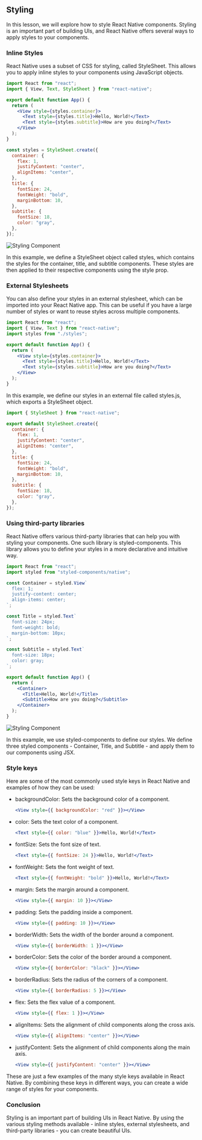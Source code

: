 ## Styling

In this lesson, we will explore how to style React Native components. Styling is an important part of building UIs, and React Native offers several ways to apply styles to your components.

### Inline Styles

React Native uses a subset of CSS for styling, called StyleSheet. This allows you to apply inline styles to your components using JavaScript objects.

```jsx
import React from "react";
import { View, Text, StyleSheet } from "react-native";

export default function App() {
  return (
    <View style={styles.container}>
      <Text style={styles.title}>Hello, World!</Text>
      <Text style={styles.subtitle}>How are you doing?</Text>
    </View>
  );
}

const styles = StyleSheet.create({
  container: {
    flex: 1,
    justifyContent: "center",
    alignItems: "center",
  },
  title: {
    fontSize: 24,
    fontWeight: "bold",
    marginBottom: 10,
  },
  subtitle: {
    fontSize: 18,
    color: "gray",
  },
});
```

![Styling Component](/Articles/FrontEnd/ReactNative/styling1.png)

In this example, we define a StyleSheet object called styles, which contains the styles for the container, title, and subtitle components. These styles are then applied to their respective components using the style prop.

### External Stylesheets

You can also define your styles in an external stylesheet, which can be imported into your React Native app. This can be useful if you have a large number of styles or want to reuse styles across multiple components.

```jsx
import React from "react";
import { View, Text } from "react-native";
import styles from "./styles";

export default function App() {
  return (
    <View style={styles.container}>
      <Text style={styles.title}>Hello, World!</Text>
      <Text style={styles.subtitle}>How are you doing?</Text>
    </View>
  );
}
```

In this example, we define our styles in an external file called styles.js, which exports a StyleSheet object.

```js
import { StyleSheet } from "react-native";

export default StyleSheet.create({
  container: {
    flex: 1,
    justifyContent: "center",
    alignItems: "center",
  },
  title: {
    fontSize: 24,
    fontWeight: "bold",
    marginBottom: 10,
  },
  subtitle: {
    fontSize: 18,
    color: "gray",
  },
});
```

### Using third-party libraries

React Native offers various third-party libraries that can help you with styling your components. One such library is styled-components. This library allows you to define your styles in a more declarative and intuitive way.

```jsx
import React from "react";
import styled from "styled-components/native";

const Container = styled.View`
  flex: 1;
  justify-content: center;
  align-items: center;
`;

const Title = styled.Text`
  font-size: 24px;
  font-weight: bold;
  margin-bottom: 10px;
`;

const Subtitle = styled.Text`
  font-size: 18px;
  color: gray;
`;

export default function App() {
  return (
    <Container>
      <Title>Hello, World!</Title>
      <Subtitle>How are you doing?</Subtitle>
    </Container>
  );
}
```

![Styling Component](/Articles/FrontEnd/ReactNative/styling1.png)

In this example, we use styled-components to define our styles. We define three styled components - Container, Title, and Subtitle - and apply them to our components using JSX.

### Style keys

Here are some of the most commonly used style keys in React Native and examples of how they can be used:

- backgroundColor: Sets the background color of a component.
  ```jsx
  <View style={{ backgroundColor: "red" }}></View>
  ```
- color: Sets the text color of a component.

  ```jsx
  <Text style={{ color: "blue" }}>Hello, World!</Text>
  ```

- fontSize: Sets the font size of text.

  ```jsx
  <Text style={{ fontSize: 24 }}>Hello, World!</Text>
  ```

- fontWeight: Sets the font weight of text.

  ```jsx
  <Text style={{ fontWeight: "bold" }}>Hello, World!</Text>
  ```

- margin: Sets the margin around a component.

  ```jsx
  <View style={{ margin: 10 }}></View>
  ```

- padding: Sets the padding inside a component.

  ```jsx
  <View style={{ padding: 10 }}></View>
  ```

- borderWidth: Sets the width of the border around a component.

  ```jsx
  <View style={{ borderWidth: 1 }}></View>
  ```

- borderColor: Sets the color of the border around a component.

  ```jsx
  <View style={{ borderColor: "black" }}></View>
  ```

- borderRadius: Sets the radius of the corners of a component.

  ```jsx
  <View style={{ borderRadius: 5 }}></View>
  ```

- flex: Sets the flex value of a component.

  ```jsx
  <View style={{ flex: 1 }}></View>
  ```

- alignItems: Sets the alignment of child components along the cross axis.

  ```jsx
  <View style={{ alignItems: "center" }}></View>
  ```

- justifyContent: Sets the alignment of child components along the main axis.
  ```jsx
  <View style={{ justifyContent: "center" }}></View>
  ```

These are just a few examples of the many style keys available in React Native. By combining these keys in different ways, you can create a wide range of styles for your components.

### Conclusion

Styling is an important part of building UIs in React Native. By using the various styling methods available - inline styles, external stylesheets, and third-party libraries - you can create beautiful UIs.
